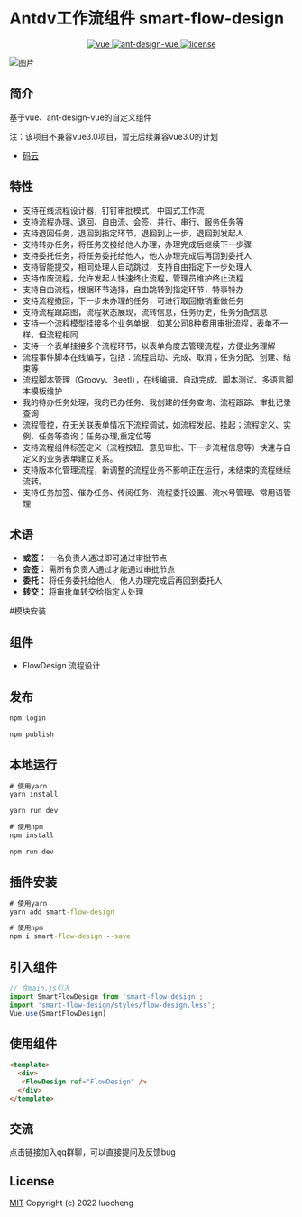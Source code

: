 # Antdv工作流组件 smart-flow-design

<p align="center">
  <a href="https://github.com/vuejs/vue">
    <img src="https://img.shields.io/badge/vue-2.6.14-brightgreen.svg" alt="vue">
  </a>
  <a href="https://github.com/vueComponent/ant-design-vue">
    <img src="https://img.shields.io/badge/Ant%20Design%20Vue-1.7.8-blue" alt="ant-design-vue">
  </a>
  <a href="https://github.com/Kchengz/k-form-design/blob/master/LICENSE">
    <img src="https://img.shields.io/github/license/mashape/apistatus.svg" alt="license">
  </a>
</p>

![图片](https://gitee.com/crowncloud/smart-flow-design/blob/master/demo.png)

## 简介

基于vue、ant-design-vue的自定义组件

注：该项目不兼容vue3.0项目，暂无后续兼容vue3.0的计划

- [码云](https://gitee.com/crowncloud/smart-flow-design)

## 特性
  - 支持在线流程设计器，钉钉审批模式，中国式工作流
  - 支持流程办理、退回、自由流、会签、并行、串行、服务任务等
  - 支持退回任务，退回到指定环节，退回到上一步，退回到发起人
  - 支持转办任务，将任务交接给他人办理，办理完成后继续下一步骤
  - 支持委托任务，将任务委托给他人，他人办理完成后再回到委托人
  - 支持智能提交，相同处理人自动跳过，支持自由指定下一步处理人
  - 支持作废流程，允许发起人快速终止流程，管理员维护终止流程
  - 支持自由流程，根据环节选择，自由跳转到指定环节，特事特办
  - 支持流程撤回，下一步未办理的任务，可进行取回撤销重做任务
  - 支持流程跟踪图，流程状态展现，流转信息，任务历史，任务分配信息
  - 支持一个流程模型挂接多个业务单据，如某公司8种费用审批流程，表单不一样，但流程相同
  - 支持一个表单挂接多个流程环节，以表单角度去管理流程，方便业务理解
  - 流程事件脚本在线编写，包括：流程启动、完成、取消；任务分配、创建、结束等
  - 流程脚本管理（Groovy、Beetl），在线编辑、自动完成、脚本测试、多语言脚本模板维护
  - 我的待办任务处理，我的已办任务、我创建的任务查询、流程跟踪、审批记录查询
  - 流程管控，在无关联表单情况下流程调试，如流程发起、挂起；流程定义、实例、任务等查询；任务办理,重定位等
  - 支持流程组件标签定义（流程按钮、意见审批、下一步流程信息等）快速与自定义的业务表单建立关系。
  - 支持版本化管理流程，新调整的流程业务不影响正在运行，未结束的流程继续流转。
  - 支持任务加签、催办任务、传阅任务、流程委托设置、流水号管理、常用语管理

## 术语

 - **或签：** 一名负责人通过即可通过审批节点
 - **会签：** 需所有负责人通过才能通过审批节点
 - **委托：** 将任务委托给他人，他人办理完成后再回到委托人
 - **转交：** 将审批单转交给指定人处理

#模块安装

## 组件

- FlowDesign 流程设计

## 发布
``` cmd
npm login

npm publish
```

## 本地运行
```cmd
# 使用yarn 
yarn install

yarn run dev

# 使用npm 
npm install

npm run dev
```

## 插件安装
```cmd
# 使用yarn 
yarn add smart-flow-design

# 使用npm 
npm i smart-flow-design --save
```

## 引入组件
``` javascript
// 在main.js引入
import SmartFlowDesign from 'smart-flow-design';
import 'smart-flow-design/styles/flow-design.less';
Vue.use(SmartFlowDesign)
```

## 使用组件
``` html
<template>
  <div>
   <FlowDesign ref="FlowDesign" />
  </div>
</template>
```

## 交流
点击链接加入qq群聊，可以直接提问及反馈bug


License
---
[MIT](https://gitee.com/crowncloud/smart-flow-design/blob/master/LICENSE)
Copyright (c) 2022 luocheng

